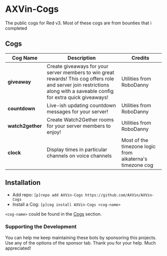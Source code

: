 # AXVin-Cogs
The public cogs for Red v3. Most of these cogs are from bounties that i completed

## Cogs
| Cog Name | Description | Credits |
| -------- | ----------- | ------- |
| **giveaway** | Create giveaways for your server members to win great rewards! This cog offers role and server join restrictions along with a saveable config for extra quick giveaways! | Utilities from RoboDanny |
| **countdown** | Live-ish updating countdown messages for your server! | Utilities from RoboDanny |
| **watch2gether** | Create Watch2Gether rooms for your server members to enjoy! | Utilities from RoboDanny |
| **clock** | Display times in particular channels on voice channels | Most of the timezone logic from aikaterna's timezone cog |


## Installation
* Add repo: `[p]repo add AXVin-Cogs https://github.com/AXVin/AXVin-Cogs`
* Install a Cog: `[p]cog install AXVin-Cogs <cog-name>`

`<cog-name>` could be found in the [Cogs](#cogs) section.


### Supporting the Development
You can help me keep maintaining these bots by sponsoring this projects.
Use any of the options of the sponsor tab. Thank you for your help. Much appreciated!
